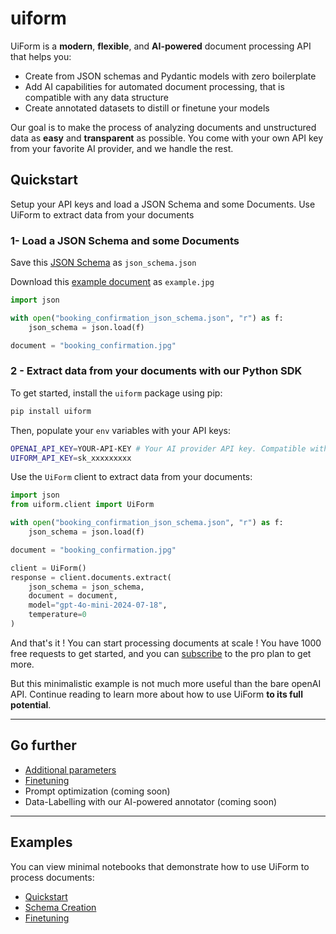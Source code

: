 # uiform

UiForm is a **modern**, **flexible**, and **AI-powered** document processing API that helps you:

- Create from JSON schemas and Pydantic models with zero boilerplate
- Add AI capabilities for automated document processing, that is compatible with any data structure
- Create annotated datasets to distill or finetune your models

Our goal is to make the process of analyzing documents and unstructured data as **easy** and **transparent** as possible. You come with your own API key from your favorite AI provider, and we handle the rest.

## Quickstart

<Steps>
  <Step title="Load a JSON Schema and some Documents">
    Setup your API keys and load a JSON Schema and some Documents.
  </Step>
  <Step title="Extract data from your documents with our Python SDK">
    Use UiForm to extract data from your documents
  </Step>
</Steps>





### 1- Load a JSON Schema and some Documents

Save this [JSON Schema](https://github.com/UiForm/uiform/blob/main/notebooks/freight/booking_confirmation_json_schema.json) as `json_schema.json`

Download this [example document](https://github.com/UiForm/uiform/blob/main/notebooks/freight/booking_confirmation.jpg) as `example.jpg`

```python main.py
import json

with open("booking_confirmation_json_schema.json", "r") as f:
    json_schema = json.load(f)

document = "booking_confirmation.jpg"
```


### 2 - Extract data from your documents with our Python SDK


To get started, install the `uiform` package using pip:

```bash
pip install uiform
```

Then, populate your `env` variables with your API keys:

```bash .env
OPENAI_API_KEY=YOUR-API-KEY # Your AI provider API key. Compatible with OpenAI, Anthropic, xAI.
UIFORM_API_KEY=sk_xxxxxxxxx
```

Use the `UiForm` client to extract data from your documents:

```python main.py
import json
from uiform.client import UiForm

with open("booking_confirmation_json_schema.json", "r") as f:
    json_schema = json.load(f)

document = "booking_confirmation.jpg"

client = UiForm()
response = client.documents.extract(
    json_schema = json_schema,
    document = document,
    model="gpt-4o-mini-2024-07-18",
    temperature=0
)
```

And that's it ! You can start processing documents at scale ! 
You have 1000 free requests to get started, and you can [subscribe](https://www.uiform.com) to the pro plan to get more.

But this minimalistic example is not much more useful than the bare openAI API. Continue reading to learn more about how to use UiForm **to its full potential**.

----

## Go further

- [Additional parameters](https://docs.uiform.com/document-api/additional-parameters)
- [Finetuning](https://docs.uiform.com/document-api/finetuning)
- Prompt optimization (coming soon)
- Data-Labelling with our AI-powered annotator (coming soon)

----

## Examples

You can view minimal notebooks that demonstrate how to use UiForm to process documents:

- [Quickstart](https://github.com/UiForm/uiform/blob/main/notebooks/Quickstart.ipynb)
- [Schema Creation](https://github.com/UiForm/uiform/blob/main/notebooks/Schema_creation.ipynb)
- [Finetuning](https://github.com/UiForm/uiform/blob/main/notebooks/Finetuning.ipynb)
